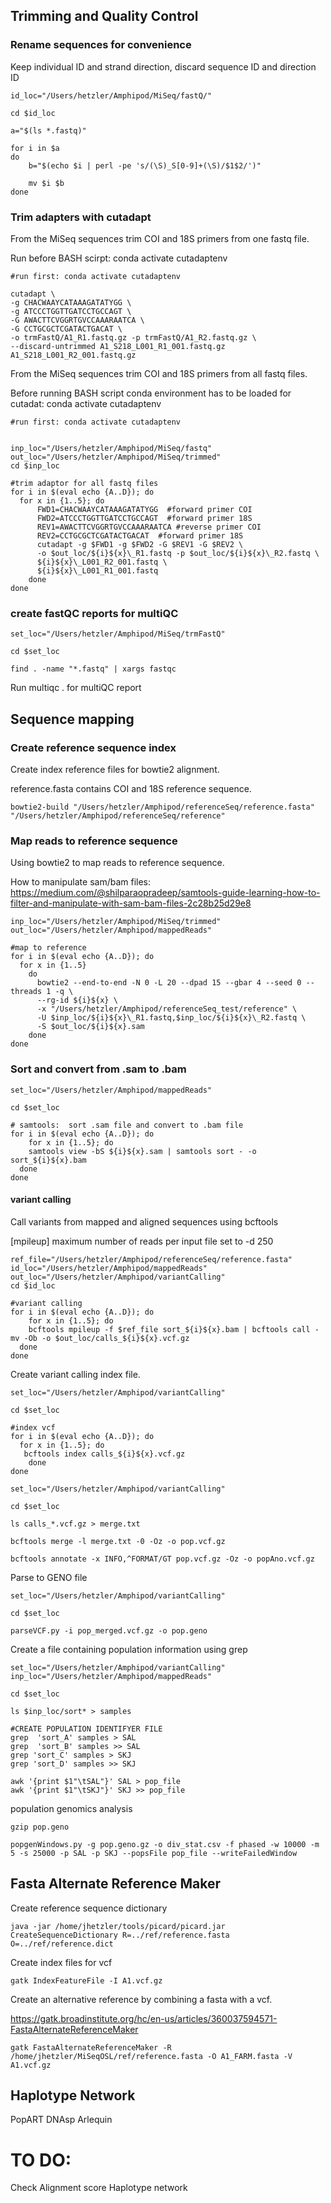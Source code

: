 ## Trimming and Quality Control

### Rename sequences for convenience

Keep individual ID and strand direction, discard sequence ID and direction ID


```
id_loc="/Users/hetzler/Amphipod/MiSeq/fastQ/"

cd $id_loc

a="$(ls *.fastq)"

for i in $a
do
	b="$(echo $i | perl -pe 's/(\S)_S[0-9]+(\S)/$1$2/')"
	
	mv $i $b
done
```



### Trim adapters with cutadapt

From the MiSeq sequences trim COI and 18S primers from one fastq file.

Run before BASH scirpt: conda activate cutadaptenv

```
#run first: conda activate cutadaptenv

cutadapt \
-g CHACWAAYCATAAAGATATYGG \
-g ATCCCTGGTTGATCCTGCCAGT \
-G AWACTTCVGGRTGVCCAAARAATCA \
-G CCTGCGCTCGATACTGACAT \
-o trmFastQ/A1_R1.fastq.gz -p trmFastQ/A1_R2.fastq.gz \
--discard-untrimmed A1_S218_L001_R1_001.fastq.gz A1_S218_L001_R2_001.fastq.gz
```

From the MiSeq sequences trim COI and 18S primers from all fastq files.

Before running BASH script conda environment has to be loaded for cutadat: conda activate cutadaptenv

```
#run first: conda activate cutadaptenv


inp_loc="/Users/hetzler/Amphipod/MiSeq/fastq"
out_loc="/Users/hetzler/Amphipod/MiSeq/trimmed"
cd $inp_loc

#trim adaptor for all fastq files
for i in $(eval echo {A..D}); do
  for x in {1..5}; do
      FWD1=CHACWAAYCATAAAGATATYGG  #forward primer COI
      FWD2=ATCCCTGGTTGATCCTGCCAGT  #forward primer 18S
      REV1=AWACTTCVGGRTGVCCAAARAATCA #reverse primer COI
      REV2=CCTGCGCTCGATACTGACAT  #forward primer 18S
      cutadapt -g $FWD1 -g $FWD2 -G $REV1 -G $REV2 \
      -o $out_loc/${i}${x}\_R1.fastq -p $out_loc/${i}${x}\_R2.fastq \
      ${i}${x}\_L001_R2_001.fastq \
      ${i}${x}\_L001_R1_001.fastq
    done
done
```

### create fastQC reports for multiQC

```
set_loc="/Users/hetzler/Amphipod/MiSeq/trmFastQ"

cd $set_loc

find . -name "*.fastq" | xargs fastqc 
```

Run multiqc . for multiQC report

## Sequence mapping

### Create reference sequence index
Create index reference files for bowtie2 alignment.

reference.fasta contains COI and 18S reference sequence. 

```
bowtie2-build "/Users/hetzler/Amphipod/referenceSeq/reference.fasta" "/Users/hetzler/Amphipod/referenceSeq/reference"
```

### Map reads to reference sequence

Using bowtie2 to map reads to reference sequence. 

How to manipulate sam/bam files:
https://medium.com/@shilparaopradeep/samtools-guide-learning-how-to-filter-and-manipulate-with-sam-bam-files-2c28b25d29e8

```
inp_loc="/Users/hetzler/Amphipod/MiSeq/trimmed"
out_loc="/Users/hetzler/Amphipod/mappedReads"

#map to reference
for i in $(eval echo {A..D}); do
  for x in {1..5}
    do
      bowtie2 --end-to-end -N 0 -L 20 --dpad 15 --gbar 4 --seed 0 --threads 1 -q \
      --rg-id ${i}${x} \
      -x "/Users/hetzler/Amphipod/referenceSeq_test/reference" \
      -U $inp_loc/${i}${x}\_R1.fastq,$inp_loc/${i}${x}\_R2.fastq \
      -S $out_loc/${i}${x}.sam
    done
done
```

### Sort and convert from .sam to .bam

```
set_loc="/Users/hetzler/Amphipod/mappedReads"

cd $set_loc

# samtools:  sort .sam file and convert to .bam file
for i in $(eval echo {A..D}); do
	for x in {1..5}; do
    samtools view -bS ${i}${x}.sam | samtools sort - -o sort_${i}${x}.bam
  done
done
```

#### variant calling

Call variants from mapped and aligned sequences using bcftools

[mpileup] maximum number of reads per input file set to -d 250

```
ref_file="/Users/hetzler/Amphipod/referenceSeq/reference.fasta"
id_loc="/Users/hetzler/Amphipod/mappedReads"
out_loc="/Users/hetzler/Amphipod/variantCalling"
cd $id_loc

#variant calling
for i in $(eval echo {A..D}); do
	for x in {1..5}; do
    bcftools mpileup -f $ref_file sort_${i}${x}.bam | bcftools call -mv -Ob -o $out_loc/calls_${i}${x}.vcf.gz
  done
done
```

Create variant calling index file. 

```
set_loc="/Users/hetzler/Amphipod/variantCalling"

cd $set_loc

#index vcf
for i in $(eval echo {A..D}); do
  for x in {1..5}; do
   bcftools index calls_${i}${x}.vcf.gz
    done
done
```


```
set_loc="/Users/hetzler/Amphipod/variantCalling"

cd $set_loc

ls calls_*.vcf.gz > merge.txt

bcftools merge -l merge.txt -0 -Oz -o pop.vcf.gz

bcftools annotate -x INFO,^FORMAT/GT pop.vcf.gz -Oz -o popAno.vcf.gz
```


Parse to GENO file

```
set_loc="/Users/hetzler/Amphipod/variantCalling"

cd $set_loc

parseVCF.py -i pop_merged.vcf.gz -o pop.geno
```


Create a file containing population information using grep

```
set_loc="/Users/hetzler/Amphipod/variantCalling"
inp_loc="/Users/hetzler/Amphipod/mappedReads"

cd $set_loc

ls $inp_loc/sort* > samples

#CREATE POPULATION IDENTIFYER FILE 
grep  'sort_A' samples > SAL
grep  'sort_B' samples >> SAL
grep 'sort_C' samples > SKJ
grep 'sort_D' samples >> SKJ

awk '{print $1"\tSAL"}' SAL > pop_file
awk '{print $1"\tSKJ"}' SKJ >> pop_file
```

population genomics analysis
```
gzip pop.geno

popgenWindows.py -g pop.geno.gz -o div_stat.csv -f phased -w 10000 -m 5 -s 25000 -p SAL -p SKJ --popsFile pop_file --writeFailedWindow
```

## Fasta Alternate Reference Maker

Create reference sequence dictionary

```
java -jar /home/jhetzler/tools/picard/picard.jar CreateSequenceDictionary R=../ref/reference.fasta O=../ref/reference.dict
```

Create index files for vcf

```
gatk IndexFeatureFile -I A1.vcf.gz
```

Create an alternative reference by combining a fasta with a vcf.

https://gatk.broadinstitute.org/hc/en-us/articles/360037594571-FastaAlternateReferenceMaker

```
gatk FastaAlternateReferenceMaker -R /home/jhetzler/MiSeqOSL/ref/reference.fasta -O A1_FARM.fasta -V A1.vcf.gz
```


## Haplotype Network

PopART
DNAsp
Arlequin

# TO DO:

Check Alignment score
Haplotype network


